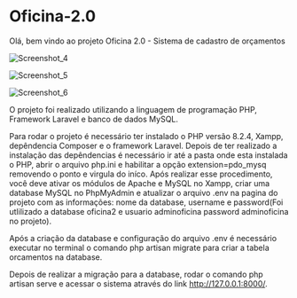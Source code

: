 # Oficina-2.0
Olá, bem vindo ao projeto Oficina 2.0 - Sistema de cadastro de orçamentos

![Screenshot_4](https://github.com/matheuspereiramartinscd/Oficina-2.0/assets/136721687/ceba6883-4ee9-433d-a8ae-2101a7b1b725)

![Screenshot_5](https://github.com/matheuspereiramartinscd/Oficina-2.0/assets/136721687/7bc97778-ba88-4ecb-9788-2f32d0933775)

![Screenshot_6](https://github.com/matheuspereiramartinscd/Oficina-2.0/assets/136721687/b73af367-187b-41c5-b51f-ad3081ffbe6f)

O projeto foi realizado utilizando a linguagem de programação PHP, Framework Laravel e banco de dados MySQL.

Para rodar o projeto é necessário ter instalado o PHP versão 8.2.4, Xampp, depêndencia Composer e o framework Laravel. Depois de ter realizado a instalação das depêndencias é necessário ir até a pasta onde esta instalada o PHP, abrir o arquivo php.ini e habilitar a opção extension=pdo_mysq removendo o ponto e virgula do iníco. Após realizar esse procedimento, você deve ativar os módulos de Apache e MySQL no Xampp, criar uma database MySQL no PhpMyAdmin e atualizar o arquivo .env na pagina do projeto com as informações: nome da database, username e password(Foi utlilizado a database oficina2 e usuario adminoficina password adminoficina no projeto).

Após a criação da database e configuração do arquivo .env é necessário executar no terminal o comando php artisan migrate para criar a tabela orcamentos na database. 

Depois de realizar a migração para a database, rodar o comando php artisan serve e acessar o sistema através do link http://127.0.0.1:8000/.



